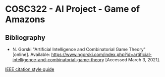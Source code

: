 # COSC322 - AI Project - Game of Amazons

## Bibliography
- N. Gorski "Artificial Intelligence and Combinatorial Game Theory" [online].
  Available: https://www.ngorski.com/index.php?id=artificial-intelligence-and-combinatorial-game-theory [Accessed March 3, 2021].

[IEEE citation style guide](https://ieee-dataport.org/sites/default/files/analysis/27/IEEE%20Citation%20Guidelines.pdf)
